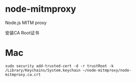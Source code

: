 # node-mitmproxy
Node.js MITM proxy

安装CA Root证书
# Mac
```
sudo security add-trusted-cert -d -r trustRoot -k /Library/Keychains/System.keychain ~/node-mitmproxy/node-mitmproxy.ca.crt
```
